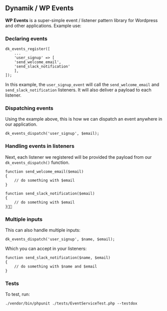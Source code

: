 ## Dynamik / WP Events

**WP Events** is a super-simple event / listener pattern library for Wordpress and other applications. Example use:

### Declaring events
```
dk_events_register([
    ...
    'user_signup' => [
    'send_welcome_email',
    'send_slack_notification'
    ],
]);
```

In this example, the `user_signup_event` will call the `send_welcome_email` and `send_slack_notification` listeners. It will also deliver a payload to each listener.

### Dispatching events

Using the example above, this is how we can dispatch an event anywhere in our application.

```
dk_events_dispatch('user_signup', $email);

```

### Handling events in listeners

Next, each listener we registered will be provided the payload from our `dk_events_dispatch()` function.

```
function send_welcome_email($email)
{
    // do something with $email
}
```

```
function send_slack_notification($email)
{
    // do something with $email
}
```

### Multiple inputs

This can also handle multiple inputs:

```
dk_events_dispatch('user_signup', $name, $email);
```

Which you can accept in your listeners:

```
function send_slack_notification($name, $email)
{
    // do something with $name and $email
}
```

### Tests

To test, run:

`./vendor/bin/phpunit ./tests/EventServiceTest.php --testdox`